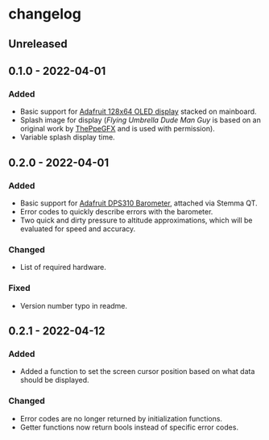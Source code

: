 # changelog



## Unreleased



## 0.1.0 - 2022-04-01

### Added
- Basic support for [Adafruit 128x64 OLED display](https://www.adafruit.com/product/4650) stacked on mainboard.
- Splash image for display (*Flying Umbrella Dude Man Guy* is based on an original work by [ThePpeGFX](https://www.deviantart.com/theppegfx) and is used with permission).
- Variable splash display time.



## 0.2.0 - 2022-04-01

### Added
- Basic support for [Adafruit DPS310 Barometer](https://www.adafruit.com/product/4494), attached via Stemma QT.
- Error codes to quickly describe errors with the barometer.
- Two quick and dirty pressure to altitude approximations, which will be evaluated for speed and accuracy.

### Changed
- List of required hardware.

### Fixed
- Version number typo in readme.



## 0.2.1 - 2022-04-12

### Added
- Added a function to set the screen cursor position based on what data should be displayed.

### Changed
- Error codes are no longer returned by initialization functions.
- Getter functions now return bools instead of specific error codes.
